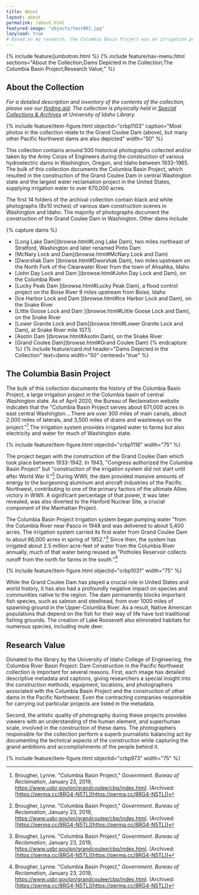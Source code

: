 ```yaml
---
title: About
layout: about
permalink: /about.html
featured-image: "objects/test001.jpg"
lazyload: true
# Based on my research, the Columbia Basin Project was an irrigation project, not necessarily a dam construction project. It began with the construction of Grand Coulee Dam but was mainly a large-scale irrigation project. However, none of the other dams, mentioned below, were part of the Columbia Basin Project, they were just other dams constructed in the Pacific Northwest. Therefore, this collection should be renamed to Army Corps of Engineers Dam Construction Photographs, because that is more accurate to what it is. We can still heavily tag Columbia Basin Project and Grand Coulee Dam, since it's the bulk of the collection anyway, so that it comes in Google searches, but as long as those other dams that weren't related to Columbia Basin Project are in the collection, we can't just call it Columbia Basin Project Collection.
---
```


{% include feature/jumbotron.html %}
{% include feature/nav-menu.html sections="About the Collection;Dams Depicted in the Collection;The Columbia Basin Project;Research Value;" %}

## About the Collection

*For a detailed description and inventory of the contents of the collection, please see our [finding aid](http://archiveswest.orbiscascade.org/ark:/80444/xv165618/op=fstyle.aspx?t=k&q=). The collection is physically held in [Special Collections & Archives](https://www.lib.uidaho.edu/special-collections/) at University of Idaho Library.*

{% include feature/item-figure.html objectid="crbp1103" caption="Most photos in the collection relate to the Grand Coulee Dam (above), but many other Pacific Northwest dams are also depicted" width="50" %}

This collection contains around 500 historical photographs collected and/or taken by the Army Corps of Engineers during the construction of various hydroelectric dams in Washington, Oregon, and Idaho between 1933-1965. The bulk of this collection documents the Columbia Basin Project, which resulted in the construction of the Grand Coulee Dam in central Washington state and the largest water reclamation project in the United States, supplying irrigation water to over 670,000 acres.

The first 14 folders of the archival collection contain black and white photographs (8x10 inches) of various dam construction scenes in Washington and Idaho. The majority of photographs document the construction of the Grand Coulee Dam in Washington. Other dams include:

{% capture dams %}
- [Long Lake Dam](browse.html#Long Lake Dam), two miles northeast of Stratford, Washington and later renamed Pinto Dam
- [McNary Lock and Dam](browse.html#McNary Lock and Dam)
- [Dworshak Dam ](browse.html#Dworshak Dam), two miles upstream on the North Fork of the Clearwater River from the town of Ahsahka, Idaho
- [John Day Lock and Dam ](browse.html#John Day Lock and Dam), on the Columbia River
- [Lucky Peak Dam ](browse.html#Lucky Peak Dam), a flood control project on the Boise River 9 miles upstream from Boise, Idaho
- [Ice Harbor Lock and Dam ](browse.html#Ice Harbor Lock and Dam), on the Snake River
- [Little Goose Lock and Dam ](browse.html#Little Goose Lock and Dam), on the Snake River
- [Lower Granite Lock and Dam](browse.html#Lower Granite Lock and Dam), at Snake River mile 107.5
- [Asotin Dam ](browse.html#Asotin Dam), on the Snake River
- [Grand Coulee Dam](browse.html#Grand Coulee Dam)
{% endcapture %}
{% include feature/card.md header="Dams Depicted in the Collection" text=dams width="50" centered="true" %}

## The Columbia Basin Project

The bulk of this collection documents the history of the Columbia Basin Project, a large irrigation project in the Columbia basin of central Washington state. As of April 2020, the Bureau of Reclamation website indicates that the "Columbia Basin Project serves about 671,000 acres in east central Washington....There are over 300 miles of main canals, about 2,000 miles of laterals, and 3,500 miles of drains and wasteways on the project."[^1] The irrigation system provides irrigated water to farms but also electricity and water for much of Washington state.

{% include feature/item-figure.html objectid="crbp1116" width="75" %}

The project began with the construction of the Grand Coulee Dam which took place between 1933-1942. In 1943, "Congress authorized the Columbia Basin Project" but "construction of the irrigation system did not start until after World War II."[^1] During WWII, the dam provided massive amounts of energy to the burgeoning aluminum and aircraft industries of the Pacific Northwest, contributing to one of the primary factors of the ultimate Allies victory in WWII. A significant percentage of that power, it was later revealed, was also diverted to the Hanford Nuclear Site, a crucial component of the Manhattan Project. 

The Columbia Basin Project irrigation system began pumping water "from the Columbia River near Pasco in 1948 and was delivered to about 5,400 acres. The irrigation system carried its first water from Grand Coulee Dam to about 66,000 acres in spring of 1952."[^1] Since then, the system has irrigated about 2.5 million acre-feet of water from the Columbia River annually, much of that water being reused as "Potholes Reservoir collects runoff from the north for farms in the south."[^1]

{% include feature/item-figure.html objectid="crbp1031" width="75" %}

While the Grand Coulee Dam has played a crucial role in United States and world history, it has also had a profoundly negative impact on species and communities native to the region. The dam permanently blocks important fish species, such as salmon and steelhead, from over 1000 miles of spawning ground in the Upper-Columbia River. As a result, Native American populations that depend on the fish for their way of life have lost traditional fishing grounds. The creation of Lake Roosevelt also eliminated habitats for numerous species, including mule deer.

## Research Value

Donated to the library by the University of Idaho College of Engineering, the Columbia River Basin Project: Dam Construction in the Pacific Northwest collection is important for several reasons. First, each image has detailed descriptive metadata and captions, giving researchers a special insight into the construction methods, equipment, locations, and photographers associated with the Columbia Basin Project and the construction of other dams in the Pacific Northwest. Even the contracting companies responsible for carrying out particular projects are listed in the metadata.

Second, the artistic quality of photography during these projects provides viewers with an understanding of the human element, and superhuman scale, involved in the construction of these dams. The photographers responsible for the collection perform a superb journalistic balancing act by documenting the technical aspects of the construction while capturing the grand ambitions and accomplishments of the people behind it.

{% include feature/item-figure.html objectid="crbp973" width="75" %}

<div class="clearfix"></div>

[^1]: Brougher, Lynne. "Columbia Basin Project," *Government. Bureau of Reclamation*, January 23, 2019, <https://www.usbr.gov/pn/grandcoulee/cbp/index.html>. (Archived: [https://perma.cc/8RG4-N5TL](https://perma.cc/8RG4-N5TL))

